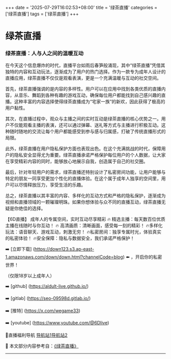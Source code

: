 +++
date = '2025-07-29T16:02:53+08:00'
title = '绿茶直播'
categories = ['绿茶直播']
tags = ['绿茶直播']
+++

# 绿茶直播

### 绿茶直播：人与人之间的温暖互动

在今天这个信息爆炸的时代，直播平台如雨后春笋般涌现，其中“绿茶直播”凭借其独特的内容和互动玩法，逐渐成为了用户的热门选择。作为一款专为成年人设计的直播应用，绿茶直播不仅仅是观看表演，更是一个充满温暖与互动的社交空间。

首先，绿茶直播强调的是内容的多样性。用户可以在应用中找到各类优质的直播内容，从音乐、舞蹈到各种有趣的游戏互动，确保每位用户都能找到自己感兴趣的直播。这种丰富的内容选择使得绿茶直播成为“宅家一族”的新欢，因此获得了极高的用户黏性。

其次，在直播过程中，观众与主播之间的实时互动是绿茶直播的核心优势之一。用户不仅能观看主播的表演，还可以通过弹幕、送礼等方式与主播进行积极互动。这种随时随地的交流让每个用户都能感受到参与感与归属感，打破了传统直播形式的局限。

此外，绿茶直播在用户隐私保护方面也表现出色。在这个充满挑战的时代，保障用户的隐私安全显得尤为重要。绿茶直播承诺严格保护每位用户的个人数据，让大家在享受精彩内容的同时，能够放心地展示自我，创造属于自己的社交圈。

最后，针对年轻用户的需求，绿茶直播还特别设计了私密房间功能，让用户能够与特定的朋友一同享受更加个性化的直播体验。在这个属于成年人独享的空间里，用户可以尽情释放压力，享受生活的乐趣。

总之，绿茶直播以其丰富的内容、多样化的互动方式和严格的隐私保护，逐渐成为视频和直播领域的一颗璀璨明珠。如果你想体验与众不同的直播互动，绿茶直播无疑是你绝佳的选择。

【6D直播】
成年人的专属空间，实时互动尽享精彩
🔥 精选主播：每天数百位优质主播在线随时与你互动！
🔥 高清画质：清晰画面，感受每一刻的精彩！
🔥多样化玩法：语音聊天、游戏互动，刺激无穷！
🔥私密房间：独享专属时光，体验真实的私密体验！
🔥安全保障：隐私与数据安全，我们承诺严格保护！

➡️ [立即下载] (https://down123.s3.ap-east-1.amazonaws.com/down/down.html?channelCode=blog) ⬅️ ，开启你的私密世界！

（仅限18岁以上成年人）

➡️ [github] (https://aldult-live.github.io/)

➡️ [gitlab] (https://seo-09598d.gitlab.io/)

➡️ [推特] (https://x.com/wegame33)

➡️ [youtube] (https://www.youtube.com/@6Dlive)

🔞直播福利导航   [导航站1](https://webstack-86085a.gitlab.io/)[导航站2](https://onlygit123-2.github.io/)


📘 本文部分内容参考自：[《绿茶直播》](https://github.com/liveshow123321/tvshow)

---
